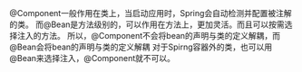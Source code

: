 @Component一般作用在类上，当启动应用时，Spring会自动检测并配置被注解的类。
而@Bean是方法级别的，可以作用在方法上，更加灵活。而且可以按需选择注入的方法。
所以，@Component不会将bean的声明与类的定义解耦，而@Bean会将bean的声明与类的定义解耦
对于Spirng容器外的类，也可以用@Bean来选择注入，@Component就不可以。